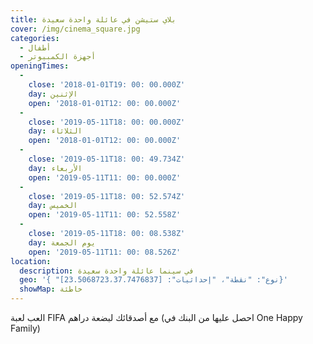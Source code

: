 ```yaml
---
title: بلاي ستيشن في عائلة واحدة سعيدة
cover: /img/cinema_square.jpg
categories:
  - أطفال
  - أجهزة الكمبيوتر
openingTimes:
  - 
    close: '2018-01-01T19: 00: 00.000Z'
    day: الإثنين
    open: '2018-01-01T12: 00: 00.000Z'
  - 
    close: '2019-05-11T18: 00: 00.000Z'
    day: الثلاثاء
    open: '2018-01-01T12: 00: 00.000Z'
  - 
    close: '2019-05-11T18: 00: 49.734Z'
    day: الأربعاء
    open: '2019-05-11T11: 00: 00.000Z'
  - 
    close: '2019-05-11T18: 00: 52.574Z'
    day: الخميس
    open: '2019-05-11T11: 00: 52.558Z'
  - 
    close: '2019-05-11T18: 00: 08.538Z'
    day: يوم الجمعة
    open: '2019-05-11T11: 00: 08.526Z'
location:
  description: في سينما عائلة واحدة سعيدة
  geo: '{ "نوع": "نقطة"، "إحداثيات": [23.5068723،37.7476837]}'
  showMap: خاطئة
---
```


العب لعبة FIFA مع أصدقائك لبضعة دراهم (احصل عليها من البنك في One Happy Family)